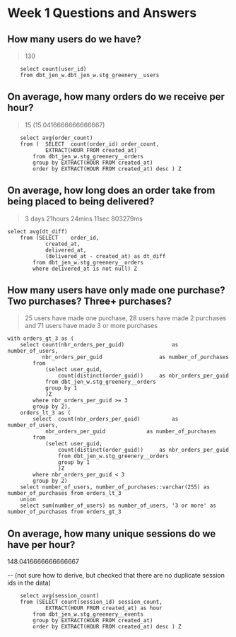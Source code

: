 # Week 1 Questions and Answers

## How many users do we have?
> 130 <br>
```	 
	select count(user_id) 
	from dbt_jen_w.dbt_jen_w.stg_greenery__users
```	 

## On average, how many orders do we receive per hour?
> 15 (15.0416666666666667)  <br>
```	 
	select avg(order_count) 
	from (  SELECT 	count(order_id) order_count, 
			EXTRACT(HOUR FROM created_at)
		from dbt_jen_w.stg_greenery__orders 
		group by EXTRACT(HOUR FROM created_at)
		order by EXTRACT(HOUR FROM created_at) desc ) Z
```	 

## On average, how long does an order take from being placed to being delivered?
> 3 days 21hours 24mins 11sec 803279ms   <br>
```	 
select avg(dt_diff)
	from (SELECT 	order_id,
			created_at, 
			delivered_at, 
			(delivered_at - created_at) as dt_diff
		from dbt_jen_w.stg_greenery__orders  
		where delivered_at is not null) Z
```	 

## How many users have only made one purchase? Two purchases? Three+ purchases?

> 25 users have made one purchase, 28 users have made 2 purchases and 71 users have made 3 or more purchases  <br>

```	 
with orders_gt_3 as (
	select count(nbr_orders_per_guid)				as number_of_users,
		   nbr_orders_per_guid					as number_of_purchases
		from 
			(select user_guid,
				count(distinct(order_guid))		as nbr_orders_per_guid 
			from dbt_jen_w.stg_greenery__orders
			group by 1
			)Z
		where nbr_orders_per_guid >= 3
		group by 2),
	orders_lt_3 as (
		select	count(nbr_orders_per_guid)			as number_of_users, 
			nbr_orders_per_guid				as number_of_purchases
		from 
			(select user_guid,
				count(distinct(order_guid))		as nbr_orders_per_guid
				from dbt_jen_w.stg_greenery__orders
				group by 1
				)Z
		where nbr_orders_per_guid < 3
		group by 2) 
	select number_of_users, number_of_purchases::varchar(255) as number_of_purchases from orders_lt_3
	union
	select sum(number_of_users) as number_of_users, '3 or more' as number_of_purchases from orders_gt_3
```

## On average, how many unique sessions do we have per hour?
148.0416666666666667  <br>

-- (not sure how to derive, but checked that there are no duplicate session ids in the data) <br>
```	 
	select avg(session_count)
	from (SELECT count(session_id) session_count, 
			EXTRACT(HOUR FROM created_at) as hour
		from dbt_jen_w.stg_greenery__events 
		group by EXTRACT(HOUR FROM created_at)
		order by EXTRACT(HOUR FROM created_at) desc ) Z
```	 
